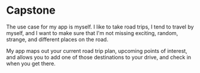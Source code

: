 # Capstone

The use case for my app is myself. I like to take road trips, I tend to travel by myself, and I want to make sure that I'm not missing exciting, random, strange, and different places on the road.

My app maps out your current road trip plan, upcoming points of interest, and allows you to add one of those destinations to your drive, and check in when you get there.
